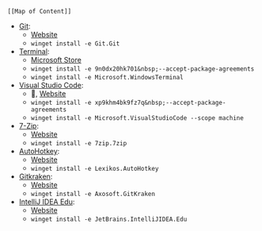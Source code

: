 
```dynamic-embed
[[Map of Content]]
```


<ul class="dataview list-view-ul"><li><span><a aria-label-position="top" aria-label="apps/Git.md" data-href="apps/Git.md" href="apps/Git.md" class="internal-link" target="_blank" rel="noopener">Git</a></span>: <ul class="dataview dataview-ul dataview-result-list-ul"><li class="dataview-result-list-li"><span><a aria-label-position="top" aria-label="https://git-scm.com/download/win" rel="noopener" class="external-link" href="https://git-scm.com/download/win" target="_blank">Website</a></span></li><li class="dataview-result-list-li"><span><code>winget install -e Git.Git</code></span></li></ul></li><li><span><a aria-label-position="top" aria-label="apps/Terminal.md" data-href="apps/Terminal.md" href="apps/Terminal.md" class="internal-link" target="_blank" rel="noopener">Terminal</a></span>: <ul class="dataview dataview-ul dataview-result-list-ul"><li class="dataview-result-list-li"><span><a aria-label-position="top" aria-label="https://microsoft.com/store/apps/9n0dx20hk701" rel="noopener" class="external-link" href="https://microsoft.com/store/apps/9n0dx20hk701" target="_blank">Microsoft Store</a></span></li><li class="dataview-result-list-li"><span><code>winget install -e 9n0dx20hk701&amp;nbsp;--accept-package-agreements</code></span></li><li class="dataview-result-list-li"><span><code>winget install -e Microsoft.WindowsTerminal</code></span></li></ul></li><li><span><a aria-label-position="top" aria-label="apps/Visual Studio Code.md" data-href="apps/Visual Studio Code.md" href="apps/Visual Studio Code.md" class="internal-link" target="_blank" rel="noopener">Visual Studio Code</a></span>: <ul class="dataview dataview-ul dataview-result-list-ul"><li class="dataview-result-list-li"><span>🔗, <a aria-label-position="top" aria-label="https://code.visualstudio.com/#alt-downloads" rel="noopener" class="external-link" href="https://code.visualstudio.com/#alt-downloads" target="_blank">Website</a></span></li><li class="dataview-result-list-li"><span><code>winget install -e xp9khm4bk9fz7q&amp;nbsp;--accept-package-agreements</code></span></li><li class="dataview-result-list-li"><span><code>winget install -e Microsoft.VisualStudioCode --scope machine</code></span></li></ul></li><li><span><a aria-label-position="top" aria-label="apps/7-Zip.md" data-href="apps/7-Zip.md" href="apps/7-Zip.md" class="internal-link" target="_blank" rel="noopener">7-Zip</a></span>: <ul class="dataview dataview-ul dataview-result-list-ul"><li class="dataview-result-list-li"><span><a aria-label-position="top" aria-label="https://www.7-zip.org/" rel="noopener" class="external-link" href="https://www.7-zip.org/" target="_blank">Website</a></span></li><li class="dataview-result-list-li"><span><code>winget install -e 7zip.7zip</code></span></li></ul></li><li><span><a aria-label-position="top" aria-label="apps/AutoHotkey.md" data-href="apps/AutoHotkey.md" href="apps/AutoHotkey.md" class="internal-link" target="_blank" rel="noopener">AutoHotkey</a></span>: <ul class="dataview dataview-ul dataview-result-list-ul"><li class="dataview-result-list-li"><span><a aria-label-position="top" aria-label="https://www.autohotkey.com/download/ahk-install.exe" rel="noopener" class="external-link" href="https://www.autohotkey.com/download/ahk-install.exe" target="_blank">Website</a></span></li><li class="dataview-result-list-li"><span><code>winget install -e Lexikos.AutoHotkey</code></span></li></ul></li><li><span><a aria-label-position="top" aria-label="apps/Gitkraken.md" data-href="apps/Gitkraken.md" href="apps/Gitkraken.md" class="internal-link" target="_blank" rel="noopener">Gitkraken</a></span>: <ul class="dataview dataview-ul dataview-result-list-ul"><li class="dataview-result-list-li"><span><a aria-label-position="top" aria-label="https://www.gitkraken.com/download/windows64" rel="noopener" class="external-link" href="https://www.gitkraken.com/download/windows64" target="_blank">Website</a></span></li><li class="dataview-result-list-li"><span><code>winget install -e Axosoft.GitKraken</code></span></li></ul></li><li><span><a aria-label-position="top" aria-label="apps/IntelliJ IDEA Edu.md" data-href="apps/IntelliJ IDEA Edu.md" href="apps/IntelliJ IDEA Edu.md" class="internal-link" target="_blank" rel="noopener">IntelliJ IDEA Edu</a></span>: <ul class="dataview dataview-ul dataview-result-list-ul"><li class="dataview-result-list-li"><span><a aria-label-position="top" aria-label="https://www.jetbrains.com/education/download/#section=idea" rel="noopener" class="external-link" href="https://www.jetbrains.com/education/download/#section=idea" target="_blank">Website</a></span></li><li class="dataview-result-list-li"><span><code>winget install -e JetBrains.IntelliJIDEA.Edu</code></span></li></ul></li></ul>
